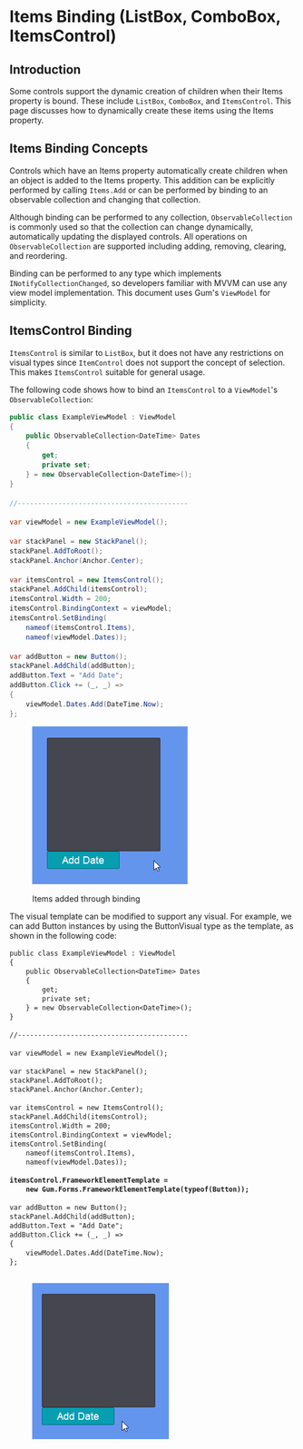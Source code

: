 # Items Binding (ListBox, ComboBox, ItemsControl)

## Introduction

Some controls support the dynamic creation of children when their Items property is bound. These include `ListBox`, `ComboBox`, and `ItemsControl`. This page discusses how to dynamically create these items using the Items property.

## Items Binding Concepts

Controls which have an Items property automatically create children when an object is added to the Items property. This addition can be explicitly performed by calling `Items.Add` or can be performed by binding to an observable collection and changing that collection.

Although binding can be performed to any collection, `ObservableCollection` is commonly used so that the collection can change dynamically, automatically updating the displayed controls. All operations on `ObservableCollection` are supported including adding, removing, clearing, and reordering.

Binding can be performed to any type which implements `INotifyCollectionChanged`, so developers familiar with MVVM can use any view model implementation. This document uses Gum's `ViewModel` for simplicity.

## ItemsControl Binding

`ItemsControl` is similar to `ListBox`, but it does not have any restrictions on visual types since `ItemControl` does not support the concept of selection. This makes `ItemsControl` suitable for general usage.

The following code shows how to bind an `ItemsControl` to a `ViewModel`'s `ObservableCollection`:

```csharp
public class ExampleViewModel : ViewModel
{
    public ObservableCollection<DateTime> Dates
    {
        get;
        private set;
    } = new ObservableCollection<DateTime>();
}

//------------------------------------------

var viewModel = new ExampleViewModel();

var stackPanel = new StackPanel();
stackPanel.AddToRoot();
stackPanel.Anchor(Anchor.Center);

var itemsControl = new ItemsControl();
stackPanel.AddChild(itemsControl);
itemsControl.Width = 200;
itemsControl.BindingContext = viewModel;
itemsControl.SetBinding(
    nameof(itemsControl.Items),
    nameof(viewModel.Dates));

var addButton = new Button();
stackPanel.AddChild(addButton);
addButton.Text = "Add Date";
addButton.Click += (_, _) =>
{
    viewModel.Dates.Add(DateTime.Now);
};
```

<figure><img src="../../../../.gitbook/assets/19_06 21 40.gif" alt=""><figcaption><p>Items added through binding</p></figcaption></figure>

The visual template can be modified to support any visual. For example, we can add Button instances by using the ButtonVisual type as the template, as shown in the following code:

<pre class="language-csharp"><code class="lang-csharp">public class ExampleViewModel : ViewModel
{
    public ObservableCollection&#x3C;DateTime> Dates
    {
        get;
        private set;
    } = new ObservableCollection&#x3C;DateTime>();
}

//------------------------------------------

var viewModel = new ExampleViewModel();

var stackPanel = new StackPanel();
stackPanel.AddToRoot();
stackPanel.Anchor(Anchor.Center);

var itemsControl = new ItemsControl();
stackPanel.AddChild(itemsControl);
itemsControl.Width = 200;
itemsControl.BindingContext = viewModel;
itemsControl.SetBinding(
    nameof(itemsControl.Items),
    nameof(viewModel.Dates));

<strong>itemsControl.FrameworkElementTemplate = 
</strong><strong>    new Gum.Forms.FrameworkElementTemplate(typeof(Button));
</strong>
var addButton = new Button();
stackPanel.AddChild(addButton);
addButton.Text = "Add Date";
addButton.Click += (_, _) =>
{
    viewModel.Dates.Add(DateTime.Now);
};

</code></pre>

<figure><img src="../../../../.gitbook/assets/19_06 55 10.gif" alt=""><figcaption></figcaption></figure>
